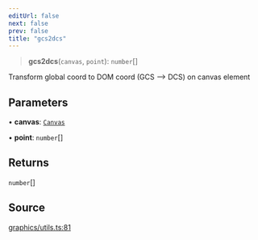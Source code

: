 ```yaml
---
editUrl: false
next: false
prev: false
title: "gcs2dcs"
---
```


> **gcs2dcs**(`canvas`, `point`): `number`[]

Transform global coord to DOM coord (GCS --> DCS) on canvas element

## Parameters

• **canvas**: [`Canvas`](/api-core/classes/canvas/)

• **point**: `number`[]

## Returns

`number`[]

## Source

[graphics/utils.ts:81](https://github.com/dgmjs/dgmjs/blob/6298c851d69b83f472385d1ebb3c937ddb56985d/packages/core/src/graphics/utils.ts#L81)
